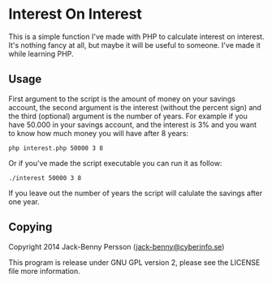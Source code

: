 # Interest On Interest #
This is a simple function I've made with PHP to calculate interest on interest.
It's nothing fancy at all, but maybe it will be useful to someone. I've made it
while learning PHP.

## Usage ##
First argument to the script is the amount of money on your savings account, the
second argument is the interest (without the percent sign) and the third
(optional) argument is the number of years. For example if you have 50.000 in
your savings account, and the interest is 3% and you want to know how much
money you will have after 8 years:

    php interest.php 50000 3 8

Or if you've made the script executable you can run it as follow:

    ./interest 50000 3 8

If you leave out the number of years the script will calulate the savings after
one year.

## Copying ##
Copyright 2014 Jack-Benny Persson (jack-benny@cyberinfo.se)

This program is release under GNU GPL version 2, please see the LICENSE file
more information.
